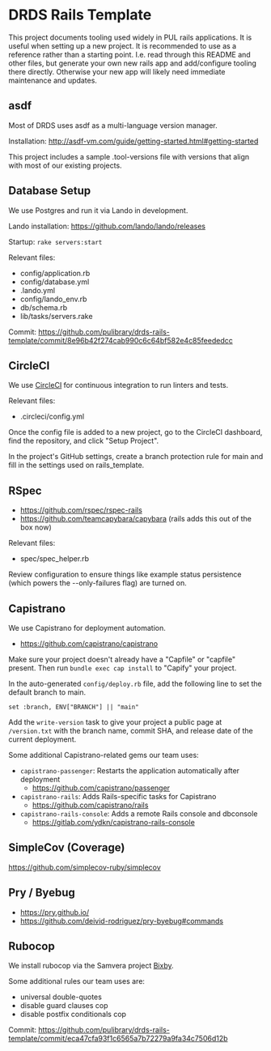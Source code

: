 # DRDS Rails Template

This project documents tooling used widely in PUL rails applications. It is
useful when setting up a new project. It is recommended to use as a reference
rather than a starting point. I.e. read through this README and other files, but
generate your own new rails app and add/configure tooling there directly.
Otherwise your new app will likely need immediate maintenance and updates.

## asdf

Most of DRDS uses asdf as a multi-language version manager.

Installation: http://asdf-vm.com/guide/getting-started.html#getting-started

This project includes a sample .tool-versions file with versions that align with
most of our existing projects.

## Database Setup

We use Postgres and run it via Lando in development.

Lando installation: https://github.com/lando/lando/releases

Startup: `rake servers:start`

Relevant files:
 - config/application.rb
 - config/database.yml
 - .lando.yml
 - config/lando_env.rb
 - db/schema.rb
 - lib/tasks/servers.rake

Commit:
https://github.com/pulibrary/drds-rails-template/commit/8e96b42f274cab990c6c64bf582e4c85feededcc

## CircleCI
We use [CircleCI](https://app.circleci.com/) for continuous integration to run
linters and tests.

Relevant files:
  - .circleci/config.yml

Once the config file is added to a new project, go to the CircleCI dashboard,
find the repository, and click "Setup Project".

In the project's GitHub settings, create a branch protection rule for main and
fill in the settings used on rails_template.

## RSpec

- https://github.com/rspec/rspec-rails
- https://github.com/teamcapybara/capybara (rails adds this out of the box now)

Relevant files:
  - spec/spec_helper.rb

Review configuration to ensure things like example status persistence (which
powers the --only-failures flag) are turned on.

## Capistrano
We use Capistrano for deployment automation.
- https://github.com/capistrano/capistrano

Make sure your project doesn't already have a "Capfile" or "capfile" present. Then run `bundle exec cap install` to "Capify" your project.

In the auto-generated `config/deploy.rb` file, add the following line to set the default branch to main.
```
set :branch, ENV["BRANCH"] || "main"
```

Add the `write-version` task to give your project a public page at `/version.txt` with the branch name, commit SHA, and release date of the current deployment.

Some additional Capistrano-related gems our team uses:
- `capistrano-passenger`: Restarts the application automatically after deployment
  - https://github.com/capistrano/passenger
- `capistrano-rails`: Adds Rails-specific tasks for Capistrano
  - https://github.com/capistrano/rails
- `capistrano-rails-console`: Adds a remote Rails console and dbconsole
  - https://gitlab.com/ydkn/capistrano-rails-console

## SimpleCov (Coverage)
https://github.com/simplecov-ruby/simplecov

## Pry / Byebug
- https://pry.github.io/
- https://github.com/deivid-rodriguez/pry-byebug#commands

## Rubocop

We install rubocop via the Samvera project [Bixby](https://github.com/samvera-labs/bixby).

Some additional rules our team uses are:
- universal double-quotes
- disable guard clauses cop
- disable postfix conditionals cop

Commit: https://github.com/pulibrary/drds-rails-template/commit/eca47cfa93f1c6565a7b72279a9fa34c7506d12b
